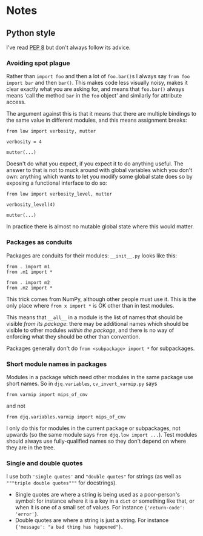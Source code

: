 # Notes
## Python style
I've read [PEP 8](https://www.python.org/dev/peps/pep-0008/) but don't
always follow its advice.

### Avoiding spot plague
Rather than `import foo` and then a lot of `foo.bar()`s I always say
`from foo import bar` and then `bar()`.  This makes code less visually
noisy, makes it clear exactly what you are asking for, and means that
`foo.bar()` always means 'call the method `bar` in the `foo` object'
and similarly for attribute access.

The argument against this is that it means that there are multiple
bindings to the same value in different modules, and this means
assignment breaks:

```
from low import verbosity, mutter

verbosity = 4

mutter(...)
```

Doesn't do what you expect, if you expect it to do anything useful.
The answer to that is not to muck around with global variables which
you don't own: anything which wants to let you modify some global
state does so by exposing a functional interface to do so:

```
from low import verbosity_level, mutter

verbosity_level(4)

mutter(...)
```

In practice there is almost no mutable global state where this would
matter.

### Packages as conduits
Packages are conduits for their modules: `__init__.py` looks like
this:

```
from . import m1
from .m1 import *

from . import m2
from .m2 import *
```

This trick comes from NumPy, although other people must use it.  This
is the only place where `from x import *` is OK other than in test
modules.

This means that `__all__` in a module is the list of names that should
be visible *from its package*: there may be additional names which
should be visible to other modules *within the package*, and there is
no way of enforcing what they should be other than convention.

Packages generally don't do `from <subpackage> import *` for
subpackages.

### Short module names in packages

Modules in a package which need other modules in the same package use
short names.  So in `djq.variables`, `cv_invert_varmip.py` says

```
from varmip import mips_of_cmv
```

and not

```
from djq.variables.varmip import mips_of_cmv
```

I only do this for modules in the current package or subpackages, not
upwards (so the same module says `from djq.low import ...`).  Test
modules should always use fully-qualified names so they don't depend
on where they are in the tree.

### Single and double quotes
I use both `'single quotes'` and `"double quotes"` for strings (as
well as `"""triple double quotes"""` for docstrings).

* Single quotes are where a string is being used as a poor-person's
  symbol: for instance where it is a key in a `dict` or something like
  that, or when it is one of a small set of values.  For instance
  `{'return-code': 'error'}`.
* Double quotes are where a string is just a string.  For instance
  `{'message': "a bad thing has happened"}`.
